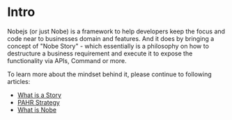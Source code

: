 # Intro

Nobejs (or just Nobe) is a framework to help developers keep the focus and code near to businesses domain and features. And it does by bringing a concept of "Nobe Story" - which essentially is a philosophy on how to destructure a business requirement and execute it to expose the functionality via APIs, Command or more.

To learn more about the mindset behind it, please continue to following articles:

- [What is a Story](/blog/what-is-a-story)
- [PAHR Strategy](/blog/pahr-strategy)
- [What is Nobe](/blog/what-is-nobe)
